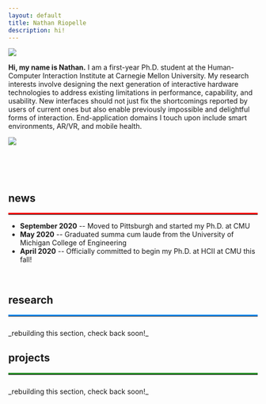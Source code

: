 ```yaml
---
layout: default
title: Nathan Riopelle
description: hi!
---
```


<img src="{{ site.baseurl }}assets/propic80.jpg" class="center" id="about"/>

**Hi, my name is Nathan.** I am a first-year Ph.D. student at the Human-Computer Interaction Institute at Carnegie Mellon University. My research interests involve designing the next generation of interactive hardware technologies to address existing limitations in performance, capability, and usability. New interfaces should not just fix the shortcomings reported by users of current ones but also enable previously impossible and delightful forms of interaction. End-application domains I touch upon include smart environments, AR/VR, and mobile health.

<!--<img src="{{ site.baseurl }}assets/logos.jpg" class="center" style="max-width: 400px;"/>-->
<div class="row center" style="margin-bottom: 4rem">
    <div class="column">
        <div class="col_container">
            <a target="_blank" rel="noopener noreferrer" href="https://cse.engin.umich.edu/" >
                <img src="{{ site.baseurl }}assets/mich_logo.png" style="position: absolute; z-index: 1;"/> 
                <img src="{{ site.baseurl }}assets/mich_logo_over.png" class="image_fade" style="position: absolute; z-index: 2;"/>
            </a>
        </div>
    </div>
    <div class="column">
        <div class="col_container">
            <a target="_blank" rel="noopener noreferrer" href="https://www.cs.cmu.edu/" >
                <img src="{{ site.baseurl }}assets/cmu_logo.jpg" style="position: absolute; z-index: 1;"/> 
                <img src="{{ site.baseurl }}assets/cmu_logo_over.jpg" class="image_fade" style="position: absolute; z-index: 2;"/>
            </a>
        </div>
    </div>
    <div class="column">
        <div class="col_container">
            <a target="_blank" rel="noopener noreferrer" href="https://www.hcii.cmu.edu/" >
                <img src="{{ site.baseurl }}assets/hci_logo.png" style="position: absolute; z-index: 1;"/> 
                <img src="{{ site.baseurl }}assets/hci_logo_over.png" class="image_fade" style="position: absolute; z-index: 2;"/>
            </a>
        </div>
    </div>
</div> 

<br/>

## news ##
<hr style="margin-top:0;margin-bottom:0.5rem;border-width:thick;border-top: 3px solid red;"> 

* **September 2020** -- Moved to Pittsburgh and started my Ph.D. at CMU
* **May 2020** -- Graduated summa cum laude from the University of Michigan College of Engineering
* **April 2020** -- Officially committed to begin my Ph.D. at HCII at CMU this fall!

<br/>

<h2 id="research">research</h2>
<hr style="margin-top:0;margin-bottom:0.5rem;border-width:thick;border-top: 3px solid dodgerblue;"> 
<br/>
_rebuilding this section, check back soon!_

<h2 id="projects">projects</h2>
<hr style="margin-top:0;margin-bottom:0.5rem;border-width:thick;border-top: 3px solid forestgreen;"> 
<br/>
_rebuilding this section, check back soon!_
